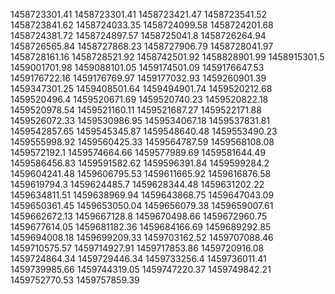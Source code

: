 1458723301.41
1458723301.41
1458723421.47
1458723541.52
1458723841.62
1458724033.35
1458724099.58
1458724201.68
1458724381.72
1458724897.57
1458725041.8
1458726264.94
1458726565.84
1458727868.23
1458727906.79
1458728041.97
1458728161.16
1458728521.92
1458742501.92
1458828901.99
1458915301.5
1459001701.98
1459088101.05
1459174501.09
1459176647.53
1459176722.16
1459176769.97
1459177032.93
1459260901.39
1459347301.25
1459408501.64
1459494901.74
1459520212.68
1459520496.4
1459520671.69
1459520740.23
1459520822.18
1459520978.54
1459521160.11
1459521687.27
1459522171.88
1459526072.33
1459530986.95
1459534067.18
1459537831.81
1459542857.65
1459545345.87
1459548640.48
1459553490.23
1459555998.92
1459560425.33
1459564787.59
1459568108.08
1459572192.1
1459574664.66
1459577989.69
1459581644.49
1459586456.83
1459591582.62
1459596391.84
1459599284.2
1459604241.48
1459606795.53
1459611665.92
1459616876.58
1459619794.3
1459624485.7
1459628344.48
1459631202.22
1459634811.51
1459638969.94
1459643868.75
1459647043.09
1459650361.45
1459653050.04
1459656079.38
1459659007.61
1459662672.13
1459667128.8
1459670498.66
1459672960.75
1459677614.05
1459681182.36
1459684166.69
1459689292.85
1459694008.18
1459699209.33
1459703162.52
1459707088.46
1459710575.57
1459714927.91
1459717853.86
1459720916.08
1459724864.34
1459729446.34
1459733256.4
1459736011.41
1459739985.66
1459744319.05
1459747220.37
1459749842.21
1459752770.53
1459757859.39
